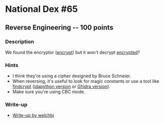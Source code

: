 # National Dex #65

## Reverse Engineering -- 100 points

### Description

We found the encryptor ([encrypt](./encrypt)) but it won't decrypt [encrypted](./encrypted)?

### Hints

* I think they're using a cipher designed by Bruce Schneier.
* When reversing, it's useful to look for magic constants or use a tool like [findcrypt](http://www.hexblog.com/?p=27) ([idapython version](https://github.com/you0708/ida/tree/master/idapython_tools/findcrypt) or [Ghidra version](https://github.com/d3v1l401/FindCrypt-Ghidra)).
* Make sure you're using CBC mode.


### Write-up

- [Write-up by welchbj](https://github.com/welchbj/ctf/tree/master/writeups/2020/CyberStakes/national-dex-65)
